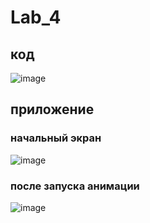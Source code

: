 # Lab_4

## код 
![image](https://user-images.githubusercontent.com/73269130/146587753-daac54f8-2ba7-4c53-9430-d3b08c16febf.png)

## приложение
### начальный экран 
![image](https://user-images.githubusercontent.com/73269130/146587881-902d7774-d1e0-4975-b299-15b29a1265bf.png)

### после запуска анимации
![image](https://user-images.githubusercontent.com/73269130/146587977-f9e8341a-9c9a-490c-b1e1-08f020682033.png)

